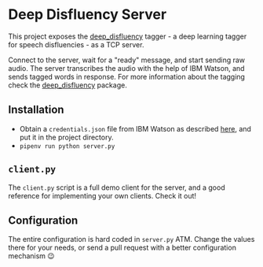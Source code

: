 # Deep Disfluency Server

This project exposes the [deep_disfluency](https://github.com/dsg-bielefeld/deep_disfluency/) tagger - a deep learning tagger for speech disfluencies - as a TCP server.

Connect to the server, wait for a "ready" message, and start sending raw audio.
The server transcribes the audio with the help of IBM Watson, and sends tagged words in response.
For more information about the tagging check the [deep_disfluency](https://github.com/dsg-bielefeld/deep_disfluency/) package.

## Installation

- Obtain a `credentials.json` file from IBM Watson as described [here](https://watson-streaming.readthedocs.io/en/latest/installation.html), and put it in the project directory.
- `pipenv run python server.py`

## `client.py`

The `client.py` script is a full demo client for the server, and a good reference for implementing your own clients.
Check it out!

## Configuration

The entire configuration is hard coded in `server.py` ATM.
Change the values there for your needs, or send a pull request with a better configuration mechanism :wink:

